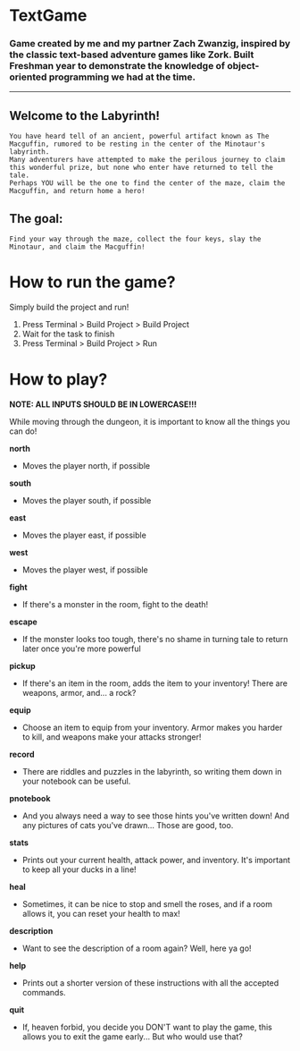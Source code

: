# TextGame
### Game created by me and my partner Zach Zwanzig, inspired by the classic text-based adventure games like Zork. Built Freshman year to demonstrate the knowledge of object-oriented programming we had at the time.
---
## Welcome to the Labyrinth!

    You have heard tell of an ancient, powerful artifact known as The Macguffin, rumored to be resting in the center of the Minotaur's labyrinth.
    Many adventurers have attempted to make the perilous journey to claim this wonderful prize, but none who enter have returned to tell the tale.
    Perhaps YOU will be the one to find the center of the maze, claim the Macguffin, and return home a hero!


## The goal:

    Find your way through the maze, collect the four keys, slay the Minotaur, and claim the Macguffin!


# How to run the game?

Simply build the project and run!
1. Press Terminal > Build Project > Build Project 
2. Wait for the task to finish
3. Press Terminal > Build Project > Run

# How to play?

**NOTE: ALL INPUTS SHOULD BE IN LOWERCASE!!!**

While moving through the dungeon, it is important to know all the things you can do!

**north**

* Moves the player north, if possible

**south**

* Moves the player south, if possible

**east**

* Moves the player east, if possible

**west**

* Moves the player west, if possible

**fight**

* If there's a monster in the room, fight to the death!

**escape**

* If the monster looks too tough, there's no shame in turning tale to return later once you're more powerful

**pickup**

* If there's an item in the room, adds the item to your inventory! There are weapons, armor, and... a rock?

**equip**

* Choose an item to equip from your inventory. Armor makes you harder to kill, and weapons make your attacks stronger!

**record**

* There are riddles and puzzles in the labyrinth, so writing them down in your notebook can be useful.

**pnotebook**

* And you always need a way to see those hints you've written down! And any pictures of cats you've drawn... Those are good, too.

**stats**

* Prints out your current health, attack power, and inventory. It's important to keep all your ducks in a line!

**heal**

* Sometimes, it can be nice to stop and smell the roses, and if a room allows it, you can reset your health to max!

**description**

* Want to see the description of a room again? Well, here ya go!

**help**

* Prints out a shorter version of these instructions with all the accepted commands.

**quit**

* If, heaven forbid, you decide you DON'T want to play the game, this allows you to exit the game early... But who would use that?
